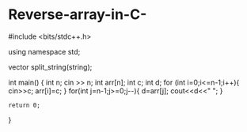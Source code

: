# Reverse-array-in-C-
#include <bits/stdc++.h>

using namespace std;

vector<string> split_string(string);



int main()
{
    int n;
    cin >> n;
    int arr[n];
    int c;
    int d;
    for (int i=0;i<=n-1;i++){
        cin>>c;
        arr[i]=c;
    }
    for(int j=n-1;j>=0;j--){
        d=arr[j];
        cout<<d<<" ";
    }

    return 0;
}

